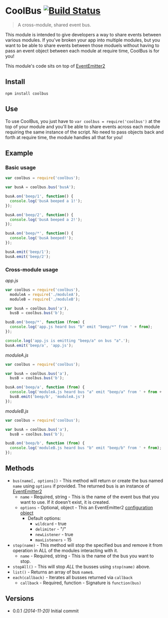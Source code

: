 # CoolBus [![Build Status](https://secure.travis-ci.org/ben-bradley/coolbus.png?branch=master)](http://travis-ci.org/ben-bradley/coolbus)

> A cross-module, shared event bus.

This module is intended to give developers a way to share events between various modules.  If you've broken your app into multiple modules, but you want to be able to share events between those moduels without having to pass an event object between each module at require time, CoolBus is for you!

This module's code sits on top of [EventEmitter2](https://github.com/asyncly/EventEmitter2)

## Install

```
npm install coolbus
```

## Use

To use CoolBus, you just have to `var coolbus = require('coolbus')` at the top of your module and you'll be able to share events across each module requiring the same instance of the script.  No need to pass objects back and forth at require time, the module handles all that for you!

## Example

### Basic usage

```javascript
var coolbus = require('coolbus');

var busA = coolbus.bus('busA');

busA.on('beep/1', function() {
  console.log('busA beeped a 1!');
});

busA.on('beep/2', function() {
  console.log('busA beeped a 2!');
});

busA.on('beep/*', function() {
  console.log('busA beeped!');
});

busA.emit('beep/1');
busA.emit('beep/2');
```

### Cross-module usage

*app.js*

```javascript
var coolbus = require('coolbus'),
  moduleA = require('./moduleA'),
  moduleB = require('./moduleB');

var busA = coolbus.bus('a'),
  busB = coolbus.bus('b');

busB.on('beep/*', function (from) {
  console.log('app.js heard bus "b" emit "beep/*" from ' + from);
});

console.log('app.js is emitting "beep/a" on bus "a".');
busA.emit('beep/a', 'app.js');
```

*moduleA.js*

```javascript
var coolbus = require('coolbus');

var busA = coolbus.bus('a'),
  busB = coolbus.bus('b');

busA.on('beep/a', function (from) {
  console.log('moduleA.js heard bus "a" emit "beep/a" from ' + from + ' and is emitting "beep/b" on bus "b"');
  busB.emit('beep/b', 'moduleA.js')
});
```

*moduleB.js*

```javascript
var coolbus = require('coolbus');

var busA = coolbus.bus('a'),
  busB = coolbus.bus('b');

busB.on('beep/b', function (from) {
  console.log('moduleB.js heard bus "b" emit "beep/b" from ' + from);
});
```

## Methods

- `bus(name[, options])` - This method will return or create the bus named `name` using `options` if provided.  The returned bus is an instance of [EventEmitter2](https://github.com/asyncly/EventEmitter2)
  - `name` - Required, string - This is the name of the event bus that you want to use.  If it doesn't exist, it is created.
  - `options` - Optional, object - This an EventEmitter2 [configuration object](https://github.com/asyncly/EventEmitter2#differences-non-breaking-compatible-with-existing-eventemitter)
    - Default options:
      - `wildcard` - true
      - `delimiter` - "/"
      - `newListener` - true
      - `maxListeners` - 15
- `stop(name)` - This method will stop the specified bus and remove it from operation in ALL of the modules interacting with it.
  - `name` - Required, string - This is the name of the bus you want to stop.
- `stopAll()` - This will stop *ALL* the busses using `stop(name)` above.
- `list()` - Returns an array of bus `name`s.
- `each(callback)` - Iterates all busses returned via `callback`
  - `callback` - Required, function - Signature is `function(bus)`

## Versions

- 0.0.1 *(2014-11-20)* Initial commit
